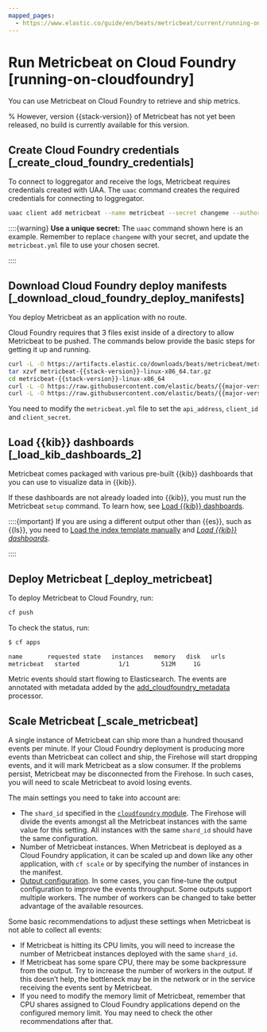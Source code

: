 ```yaml
---
mapped_pages:
  - https://www.elastic.co/guide/en/beats/metricbeat/current/running-on-cloudfoundry.html
---
```


# Run Metricbeat on Cloud Foundry [running-on-cloudfoundry]

You can use Metricbeat on Cloud Foundry to retrieve and ship metrics.

% However, version {{stack-version}} of Metricbeat has not yet been released, no build is currently available for this version.

## Create Cloud Foundry credentials [_create_cloud_foundry_credentials]

To connect to loggregator and receive the logs, Metricbeat requires credentials created with UAA. The `uaac` command creates the required credentials for connecting to loggregator.

```sh
uaac client add metricbeat --name metricbeat --secret changeme --authorized_grant_types client_credentials,refresh_token --authorities doppler.firehose,cloud_controller.admin_read_only
```

::::{warning}
**Use a unique secret:** The `uaac` command shown here is an example. Remember to replace `changeme` with your secret, and update the `metricbeat.yml` file to use your chosen secret.

::::



## Download Cloud Foundry deploy manifests [_download_cloud_foundry_deploy_manifests]

You deploy Metricbeat as an application with no route.

Cloud Foundry requires that 3 files exist inside of a directory to allow Metricbeat to be pushed. The commands below provide the basic steps for getting it up and running.

```sh subs=true
curl -L -O https://artifacts.elastic.co/downloads/beats/metricbeat/metricbeat-{{stack-version}}-linux-x86_64.tar.gz
tar xzvf metricbeat-{{stack-version}}-linux-x86_64.tar.gz
cd metricbeat-{{stack-version}}-linux-x86_64
curl -L -O https://raw.githubusercontent.com/elastic/beats/{{major-version}}/deploy/cloudfoundry/metricbeat/metricbeat.yml
curl -L -O https://raw.githubusercontent.com/elastic/beats/{{major-version}}/deploy/cloudfoundry/metricbeat/manifest.yml
```

You need to modify the `metricbeat.yml` file to set the `api_address`, `client_id` and `client_secret`.


## Load {{kib}} dashboards [_load_kib_dashboards_2]

Metricbeat comes packaged with various pre-built {{kib}} dashboards that you can use to visualize data in {{kib}}.

If these dashboards are not already loaded into {{kib}}, you must run the Metricbeat `setup` command. To learn how, see [Load {{kib}} dashboards](/reference/metricbeat/load-kibana-dashboards.md).

::::{important}
If you are using a different output other than {{es}}, such as {{ls}}, you need to [Load the index template manually](/reference/metricbeat/metricbeat-template.md#load-template-manually) and [*Load {{kib}} dashboards*](/reference/metricbeat/load-kibana-dashboards.md).

::::



## Deploy Metricbeat [_deploy_metricbeat]

To deploy Metricbeat to Cloud Foundry, run:

```sh
cf push
```

To check the status, run:

```sh
$ cf apps

name       requested state   instances   memory   disk   urls
metricbeat   started           1/1         512M     1G
```

Metric events should start flowing to Elasticsearch. The events are annotated with metadata added by the [add_cloudfoundry_metadata](/reference/metricbeat/add-cloudfoundry-metadata.md) processor.


## Scale Metricbeat [_scale_metricbeat]

A single instance of Metricbeat can ship more than a hundred thousand events per minute. If your Cloud Foundry deployment is producing more events than Metricbeat can collect and ship, the Firehose will start dropping events, and it will mark Metricbeat as a slow consumer. If the problems persist, Metricbeat may be disconnected from the Firehose. In such cases, you will need to scale Metricbeat to avoid losing events.

The main settings you need to take into account are:

* The `shard_id` specified in the [`cloudfoundry` module](/reference/metricbeat/metricbeat-module-cloudfoundry.md). The Firehose will divide the events amongst all the Metricbeat instances with the same value for this setting. All instances with the same `shard_id` should have the same configuration.
* Number of Metricbeat instances. When Metricbeat is deployed as a Cloud Foundry application, it can be scaled up and down like any other application, with `cf scale` or by specifying the number of instances in the manifest.
* [Output configuration](/reference/metricbeat/configuring-output.md). In some cases, you can fine-tune the output configuration to improve the events throughput. Some outputs support multiple workers. The number of workers can be changed to take better advantage of the available resources.

Some basic recommendations to adjust these settings when Metricbeat is not able to collect all events:

* If Metricbeat is hitting its CPU limits, you will need to increase the number of Metricbeat instances deployed with the same `shard_id`.
* If Metricbeat has some spare CPU, there may be some backpressure from the output. Try to increase the number of workers in the output. If this doesn’t help, the bottleneck may be in the network or in the service receiving the events sent by Metricbeat.
* If you need to modify the memory limit of Metricbeat, remember that CPU shares assigned to Cloud Foundry applications depend on the configured memory limit. You may need to check the other recommendations after that.


